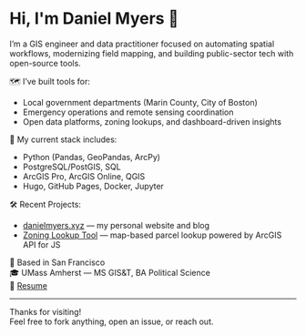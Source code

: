 # Hi, I'm Daniel Myers 👋

I’m a GIS engineer and data practitioner focused on automating spatial workflows, modernizing field mapping, and building public-sector tech with open-source tools.

🗺️ I’ve built tools for:
- Local government departments (Marin County, City of Boston)
- Emergency operations and remote sensing coordination
- Open data platforms, zoning lookups, and dashboard-driven insights

🔧 My current stack includes:
- Python (Pandas, GeoPandas, ArcPy)
- PostgreSQL/PostGIS, SQL
- ArcGIS Pro, ArcGIS Online, QGIS
- Hugo, GitHub Pages, Docker, Jupyter

🛠️ Recent Projects:
- [danielmyers.xyz](https://www.danielmyers.xyz) — my personal website and blog
- [Zoning Lookup Tool](https://danielmyersxyz.github.io/lookup-app/) — map-based parcel lookup powered by ArcGIS API for JS

📍 Based in San Francisco  
🎓 UMass Amherst — MS GIS&T, BA Political Science  
💼 [Resume](https://www.danielmyers.xyz/history/)

---

Thanks for visiting!  
Feel free to fork anything, open an issue, or reach out.
